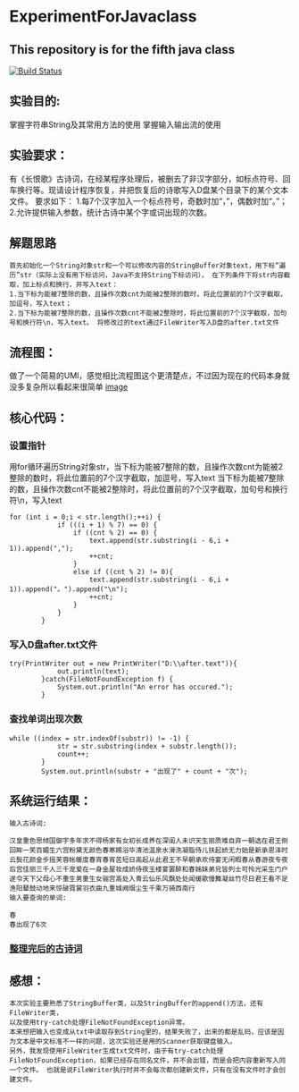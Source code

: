 # ExperimentForJavaclass
## This repository is for the fifth java class

[![Build Status](https://travis-ci.org/joemccann/dillinger.svg?branch=master)](https://github.com/Chien317/ExperimentForJavaclass/tree/main/experiment2)

## 实验目的:
掌握字符串String及其常用方法的使用 掌握输入输出流的使用

## 实验要求：
有《长恨歌》古诗词，在经某程序处理后，被删去了非汉字部分，如标点符号、回车换行等。现请设计程序恢复，并把恢复后的诗歌写入D盘某个目录下的某个文本文件。 要求如下：
1.每7个汉字加入一个标点符号，奇数时加“，”，偶数时加“。”；
2.允许提供输入参数，统计古诗中某个字或词出现的次数。

## 解题思路
```
首先初始化一个String对象str和一个可以修改内容的StringBuffer对象text，用下标“遍历”str（实际上没有用下标访问，Java不支持String下标访问）， 在下列条件下将str内容截取，加上标点和换行，并写入text：
1.当下标为能被7整除的数，且操作次数cnt为能被2整除的数时，将此位置前的7个汉字截取，加逗号，写入text；
2.当下标为能被7整除的数，且操作次数cnt不能被2整除时，将此位置前的7个汉字截取，加句号和换行符\n，写入text。 将修改过的text通过FileWriter写入D盘的after.txt文件
```

## 流程图：

做了一个简易的UMl，感觉相比流程图这个更清楚点，不过因为现在的代码本身就没多复杂所以看起来很简单
[image](image.png)

## 核心代码：

### 设置指针
用for循环遍历String对象str，当下标为能被7整除的数，且操作次数cnt为能被2整除的数时，将此位置前的7个汉字截取，加逗号，写入text
当下标为能被7整除的数，且操作次数cnt不能被2整除时，将此位置前的7个汉字截取，加句号和换行符\n，写入text
```
for (int i = 0;i < str.length();++i) {
			if (((i + 1) % 7) == 0) {
				if ((cnt % 2) == 0) {
					text.append(str.substring(i - 6,i + 1)).append(",");
					++cnt;
				}
				else if ((cnt % 2) != 0){
					text.append(str.substring(i - 6,i + 1)).append("。").append("\n");
					++cnt;
				}
			}
		}
```

### 写入D盘after.txt文件
```
try(PrintWriter out = new PrintWriter("D:\\after.text")){
			out.println(text);
		}catch(FileNotFoundException f) {
			System.out.println("An error has occured.");
		}
```
### 查找单词出现次数
```
while ((index = str.indexOf(substr)) != -1) {
			str = str.substring(index + substr.length());
			count++;
		}
		System.out.println(substr + "出现了" + count + "次");
```

## 系统运行结果：
```
输入古诗词:

汉皇重色思倾国御宇多年求不得杨家有女初长成养在深闺人未识天生丽质难自弃一朝选在君王侧回眸一笑百媚生六宫粉黛无颜色春寒赐浴华清池温泉水滑洗凝脂侍儿扶起娇无力始是新承恩泽时云鬓花颜金步摇芙蓉帐暖度春宵春宵苦短日高起从此君王不早朝承欢侍宴无闲暇春从春游夜专夜后宫佳丽三千人三千宠爱在一身金屋妆成娇侍夜玉楼宴罢醉和春姊妹弟兄皆列士可怜光采生门户遂令天下父母心不重生男重生女骊宫高处入青云仙乐风飘处处闻缓歌慢舞凝丝竹尽日君王看不足渔阳鼙鼓动地来惊破霓裳羽衣曲九重城阙烟尘生千乘万骑西南行
输入要查询的单词:

春
春出现了6次
```
### [整理完后的古诗词](C:\Users\Chien\Documents\GitHub\ExperimentForJavaclass\after.text)

## 感想：
```
本次实验主要熟悉了StringBuffer类，以及StringBuffer的append()方法，还有FileWriter类，
以及使用try-catch处理FileNotFoundException异常。 
本来想把输入也变成从txt中读取存到String里的，结果失败了，出来的都是乱码，应该是因为文本是中文标准不一样的问题，这次实验还是用的Scanner获取键盘输入。 
另外，我发现使用FileWriter生成txt文件时，由于有try-catch处理FileNotFoundException，如果已经存在同名文件，并不会出错，而是会把内容重新写入同一个文件。 也就是说FileWriter执行时并不会每次都创建新文件，只有在没有文件时才会创建文件。
```
